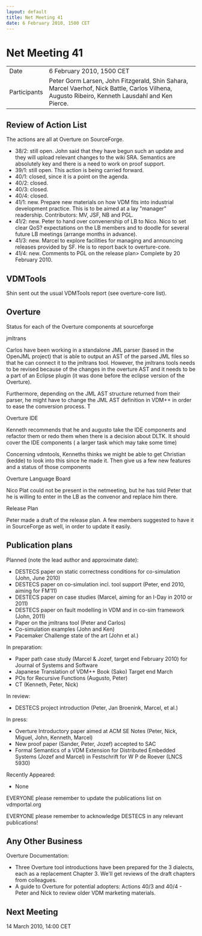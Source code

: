 ```yaml
---
layout: default
title: Net Meeting 41
date: 6 February 2010, 1500 CET
---
```


<script src="http://code.jquery.com/jquery-1.11.1.min.js">
</script>
<script src="/javascripts/edit.js"></script>
<script>setEditButonNm();</script>

# Net Meeting 41

|||
|---|---|
| Date | 6 February 2010, 1500 CET |
| Participants | Peter Gorm Larsen, John Fitzgerald, Shin Sahara, Marcel Vaerhof, Nick Battle, Carlos Vilhena, Augusto Ribeiro, Kenneth Lausdahl and Ken Pierce. |

Review of Action List
---------------------

The actions are all at Overture on SourceForge.

-   38/2: still open. John said that they have begun such an update and
    they will upload relevant changes to the wiki SRA. Semantics are
    absolutely key and there is a need to work on proof support.
-   39/1: still open. This action is being carried forward.
-   40/1: closed, since it is a point on the agenda.
-   40/2: closed.
-   40/3: closed.
-   40/4: closed.
-   41/1: new. Prepare new materials on how VDM fits into industrial
    development practice. This is to be aimed at a lay "manager"
    readership. Contributors: MV, JSF, NB and PGL.
-   41/2: new. Peter to hand over convenership of LB to Nico. Nico to
    set clear QoS? expectations on the LB members and to doodle for
    several future LB meetings (arrange months in advance).
-   41/3: new. Marcel to explore facilities for managing and announcing
    releases provided by SF. He is to report back to overture-core.
-   41/4: new. Comments to PGL on the release plan\> Complete by 20
    February 2010.

VDMTools
--------

Shin sent out the usual VDMTools report (see overture-core list).

Overture
--------

Status for each of the Overture components at sourceforge

jmltrans

Carlos have been working in a standalone JML parser (based in the
OpenJML project) that is able to output an AST of the parsed JML files
so that he can connect it to the jmltrans tool. However, the jmltrans
tools needs to be revised because of the changes in the overture AST and
it needs to be a part of an Eclipse plugin (it was done before the
eclipse version of the Overture).

Furthermore, depending on the JML AST structure returned from their
parser, he might have to change the JML AST definition in VDM++ in order
to ease the conversion process. T

Overture IDE

Kenneth recommends that he and augusto take the IDE components and
refactor them or redo them when there is a decision about DLTK. It
should cover the IDE components ( a larger task which may take some
time)

Concerning vdmtools, Kenneths thinks we might be able to get Christian
(kedde) to look into this since he made it. Then give us a few new
features and a status of those components

Overture Language Board

Nico Plat could not be present in the netmeeting, but he has told Peter
that he is willing to enter in the LB as the convenor and replace him
there.

Release Plan

Peter made a draft of the release plan. A few members suggested to have
it in SourceForge as well, in order to update it easily.

Publication plans
-----------------

Planned (note the lead author and approximate date):

-   DESTECS paper on static correctness conditions for co-simulation
    (John, June 2010)
-   DESTECS paper on co-simulation incl. tool support (Peter, end 2010,
    aiming for FM’11)
-   DESTECS paper on case studies (Marcel, aiming for an I-Day in 2010
    or 2011)
-   DESTECS paper on fault modelling in VDM and in co-sim framework
    (John, 2011)
-   Paper on the jmltrans tool (Peter and Carlos)
-   Co-simulation examples (John and Ken)
-   Pacemaker Challenge state of the art (John et al.)

In preparation:

-   Paper path case study (Marcel & Jozef, target end February 2010) for
    Journal of Systems and Software
-   Japanese Translation of VDM++ Book (Sako) Target end March
-   POs for Recursive Functions (Augusto, Peter)
-   CT (Kenneth, Peter, Nick)

In review:

-   DESTECS project introduction (Peter, Jan Broenink, Marcel, et al.)

In press:

-   Overture Introductory paper aimed at ACM SE Notes (Peter, Nick,
    Miguel, John, Kenneth, Marcel)
-   New proof paper (Sander, Peter, Jozef) accepted to SAC
-   Formal Semantics of a VDM Extension for Distributed Embedded Systems
    (Jozef and Marcel) in Festschrift for W P de Roever (LNCS 5930)

Recently Appeared:

-   None

EVERYONE please remember to update the publications list on
vdmportal.org

EVERYONE please remember to acknowledge DESTECS in any relevant
publications!

Any Other Business
------------------

Overture Documentation:

-   Three Overture tool introductions have been prepared for the 3
    dialects, each as a replacement Chapter 3. We'll get reviews of the
    draft chapters from colleagues.
-   A guide to Overture for potential adopters: Actions 40/3 and 40/4 -
    Peter and Nick to review older VDM marketing materials.

Next Meeting
------------

14 March 2010, 14:00 CET

   <div id="edit_page_div"></div>